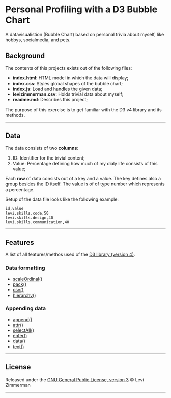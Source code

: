 # Personal Profiling with a D3 Bubble Chart
A datavisualistion (Bubble Chart) based on personal trivia about myself, like hobbys, socialmedia, and pets.

## Background
The contents of this projects exists out of the following files:
* __index.html__: HTML model in which the data will display;
* __index.css__: Styles global shapes of the bubble chart;
* __index.js__: Load and handles the given data;
* __levizimmerman.csv__: Holds trivial data about myself;
* __readme.md__: Describes this project;

The purpose of this exercise is to get familiar with the D3 v4 library and its methods.

---

## Data
The data consists of two __columns__:
1. ID: Identifier for the trivial content;
2. Value: Percentage defining how much of my dialy life consists of this value;

Each __row__ of data consists out of a key and a value. The key defines also a group besides the ID itself. The value is of of type number which represents a percentage.

Setup of the data file looks like the following example:
```csv
id,value
levi.skills.code,50
levi.skills.design,40
levi.skills.communication,40
```

---

## Features
A list of all features/methos used of the [D3 library (version 4)](https://github.com/d3/d3).

### Data formatting
* [scaleOrdinal()](https://github.com/d3/d3-scale/blob/master/README.md#scaleOrdinal)
* [pack()](https://github.com/d3/d3-hierarchy/blob/master/README.md#pack)
* [csv()](https://github.com/d3/d3-request/blob/master/README.md#csv)
* [hierarchy()](https://github.com/d3/d3-hierarchy/blob/master/README.md#hierarchy)

### Appending data
* [append()](https://github.com/d3/d3-selection/blob/master/README.md#selection_append)
* [attr()](https://github.com/d3/d3-selection/blob/master/README.md#selection_attr)
* [selectAll()](https://github.com/d3/d3-selection/blob/master/README.md#selectAll)
* [enter()](https://github.com/d3/d3-selection/blob/master/README.md#selection_enter)
* [data()](https://github.com/d3/d3-selection/blob/master/README.md#selection_data)
* [text()](https://github.com/d3/d3-selection/blob/master/README.md#selection_text)

---

## License
Released under the [GNU General Public License, version 3](https://opensource.org/licenses/GPL-3.0) &copy; Levi Zimmerman

---
